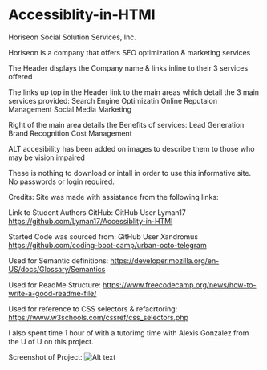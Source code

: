 # Accessiblity-in-HTMl
Horiseon Social Solution Services, Inc.

Horiseon is a company that offers SEO optimization & marketing services

The Header displays the Company name & links inline to their 3 services offered

The links up top in the Header link to
the main areas which detail the 3 main services provided:
Search Engine Optimizatin
Online Reputaion Management
Social Media Marketing

Right of the main area details the Benefits of services:
Lead Generation
Brand Recognition
Cost Management

ALT accesibility has been added on images to describe them to those who may be vision impaired

These is nothing to download or intall in order to use this informative site. No passwords or login required.

Credits: Site was made with assistance from
the following links:

Link to Student Authors GitHub:
GitHub User Lyman17
https://github.com/Lyman17/Accessiblity-in-HTMl
 
Started Code was sourced from:
GitHub User Xandromus
https://github.com/coding-boot-camp/urban-octo-telegram

Used for Semantic definitions: 
https://developer.mozilla.org/en-US/docs/Glossary/Semantics

Used for ReadMe Structure:
https://www.freecodecamp.org/news/how-to-write-a-good-readme-file/

Used for reference to CSS selectors & refacrtoring:
https://www.w3schools.com/cssref/css_selectors.php

I also spent time 1 hour of with a tutorimg time with Alexis Gonzalez from the U of U on this project.

Screenshot of Project:
![Alt text](<Screenshot (4).png>)
